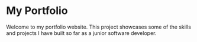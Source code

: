 # My Portfolio

Welcome to my portfolio website. This project showcases some of the skills and projects I have built so far as a junior software developer.
